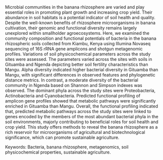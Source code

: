 
Microbial communities in the banana rhizosphere are varied and play essential roles in
promoting plant growth and increasing crop yield. Their abundance in soil habitats is a
potential indicator of soil health and quality. Despite the well-known benefits of rhizosphere
microorganisms in banana cultivation, their genomic and functional diversity remains largely
unexplored within smallholder agroecosystems. Here, we examined the community
composition and functional potentials of bacteria in the banana rhizospheric soils collected
from Kiambu, Kenya using Illumina Novaseq sequencing of 16S rRNA gene amplicons and
shotgun metagenomic profiles. Variations of soil physicochemical parameters across the
study sites were assessed. The parameters varied across the sites with soils in Gituamba and
Ngenda depicting better soil fertility characteristics than Mangu. Alpha diversity indicated
higher bacterial diversity in Gituamba than Mangu, with significant differences in observed
features and phylogenetic distance metrics. In contrast, a moderate diversity of the bacterial
community in Ngenda based on Shannon and Simpson indexes was observed. The dominant
phyla across the study sites were Proteobacteria, Actinobacteria and Cyanobacteria.
Predicted functional profiling of amplicon gene profiles showed that metabolic pathways
were significantly enriched in Gituamba than Mangu. Overall, the functional profiling
indicated that, predicted metabolic pathways across the study sites were linked to genes
encoded by the members of the most abundant bacterial phyla in the soil environments,
majorly contributing to beneficial roles for soil health and crop yield. This study offers
methods to reveal the banana rhizosphere as a rich reservoir for microorganisms of
agricultural and biotechnological significance, which can promote sustainable agriculture.

Keywords: Bacteria, banana rhizosphere, metagenomics, soil physicochemical properties,
sustainable agriculture.
